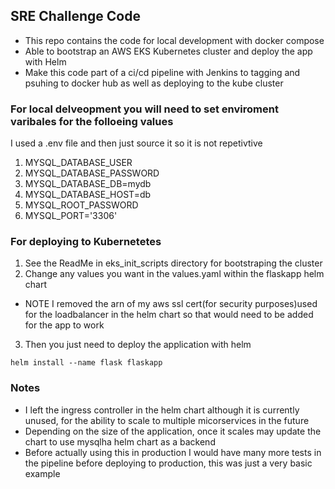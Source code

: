 ## SRE Challenge Code
* This repo contains the code for local development with docker compose
* Able to bootstrap an AWS EKS Kubernetes cluster and deploy the app with Helm
* Make this code part of a ci/cd pipeline with Jenkins to tagging and psuhing to docker hub as well as deploying to the kube cluster

### For local delveopment you will need to set enviroment varibales for the folloeing values
I used a .env file and then just source it so it is not repetivtive
1. MYSQL_DATABASE_USER
2. MYSQL_DATABASE_PASSWORD
3. MYSQL_DATABASE_DB=mydb
4. MYSQL_DATABASE_HOST=db
5. MYSQL_ROOT_PASSWORD
6. MYSQL_PORT='3306'

### For deploying to Kubernetetes 
1. See the ReadMe in eks_init_scripts directory for bootstraping the cluster
2. Change any values you want in the values.yaml within the flaskapp helm chart
+ NOTE I removed the arn of my aws ssl cert(for security purposes)used for the loadbalancer in the helm chart so that would need to be added for the app to work
3. Then you just need to deploy the application with helm
```shell
helm install --name flask flaskapp
```
### Notes 
+ I left the ingress controller in the helm chart although it is currently unused, for the ability to scale to multiple micorservices in the future
+ Depending on the size of the application, once it scales may update the chart to use mysqlha helm chart as a backend
+ Before actually using this in production I would have many more tests in the pipeline before deploying to production, this was just a very basic example
